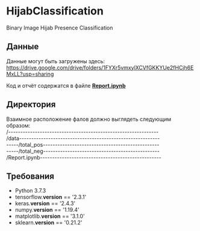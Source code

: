 # HijabClassification
Binary Image Hijab Presence Classification

## Данные
Данные могут быть загружены здесь:
https://drive.google.com/drive/folders/1FYXr5vmxylXCVfGKKYUe2fHCjh6EMxLL?usp=sharing

Код и отчёт содержатся в файле **[Report.ipynb](Report.ipynb)**

## Директория
Взаимное расположение фалов должно выглядеть следующим образом:\
/--------------------------------------------------------------\
/data----------------------------------------------------------\
-----/total_pos------------------------------------------------\
-----/total_neg------------------------------------------------\
/Report.ipynb--------------------------------------------------

## Требования
- Python 3.7.3
- tensorflow.__version__ == '2.3.1'
- keras.__version__ == '2.4.3'
- numpy.__version__ == '1.19.4'
- matplotlib.__version__ == '3.1.0'
- sklearn.__version__ == '0.21.2'
